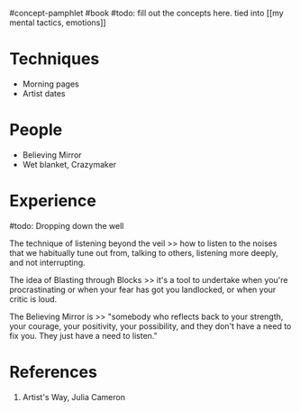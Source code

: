 #concept-pamphlet #book
#todo: fill out the concepts here. tied into [[my mental tactics, emotions]]

# Techniques
- Morning pages
- Artist dates

# People
- Believing Mirror
- Wet blanket, Crazymaker

# Experience

#todo: Dropping down the well 

The technique of listening beyond the veil >> how to listen to the noises that we habitually tune out from, talking to others, listening more deeply, and not interrupting.

The idea of Blasting through Blocks >> it's a tool to undertake when you're procrastinating or when your fear has got you landlocked, or when your critic is loud.

The Believing Mirror is >> "somebody who reflects back to your strength, your courage, your positivity, your possibility, and they don't have a need to fix you. They just have a need to listen."


# References
1. Artist's Way, Julia Cameron